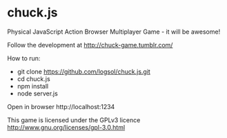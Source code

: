 chuck.js
========

Physical JavaScript Action Browser Multiplayer Game - it will be awesome!

Follow the development at http://chuck-game.tumblr.com/

How to run:

* git clone https://github.com/logsol/chuck.js.git
* cd chuck.js
* npm install
* node server.js

Open in browser http://localhost:1234



This game is licensed under the GPLv3 licence http://www.gnu.org/licenses/gpl-3.0.html